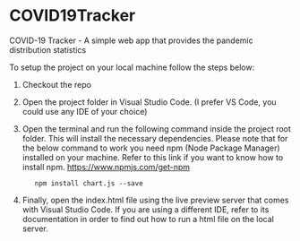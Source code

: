 # COVID19Tracker
COVID-19 Tracker - A simple web app that provides the pandemic distribution statistics

To setup the project on your local machine follow the steps below:

1. Checkout the repo

2. Open the project folder in Visual Studio Code. (I prefer VS Code, you could use any IDE of your choice)

3. Open the terminal and run the following command inside the project root folder. This will install the necessary dependencies. Please note that for the below command to work you need npm (Node Package Manager) installed on your machine. Refer to this link if you want to know how to install npm. https://www.npmjs.com/get-npm

          npm install chart.js --save
  
4.  Finally, open the index.html file using the live preview server that comes with Visual Studio Code. If you are using a different IDE, refer to its documentation in order to find out how to run a html file on the local server.
    
